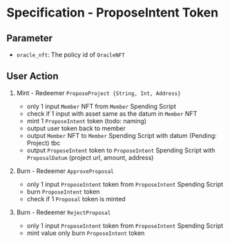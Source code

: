 # Specification - ProposeIntent Token

## Parameter

- `oracle_nft`: The policy id of `OracleNFT`

## User Action

1. Mint - Redeemer `ProposeProject {String, Int, Address}`

   - only 1 input `Member` NFT from `Member` Spending Script
   - check if 1 input with asset same as the datum in `Member` NFT
   - mint 1 `ProposeIntent` token (todo: naming)
   - output user token back to member
   - output `Member` NFT to `Member` Spending Script with datum (Pending: Project) tbc
   - output `ProposeIntent` token to `ProposeIntent` Spending Script with `ProposalDatum` (project url, amount, address)

2. Burn - Redeemer `ApproveProposal`

   - only 1 input `ProposeIntent` token from `ProposeIntent` Spending Script
   - burn `ProposeIntent` token
   - check if 1 `Proposal` token is minted

3. Burn - Redeemer `RejectProposal`

   - only 1 input `ProposeIntent` token from `ProposeIntent` Spending Script
   - mint value only burn `ProposeIntent` token
